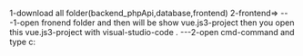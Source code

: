 1-download all folder(backend_phpApi,database,frontend)
2-frontend=>
  ---1-open fronend folder and then will be show vue.js3-project then you open this vue.js3-project with  visual-studio-code .
  ---2-open cmd-command  and type c:
